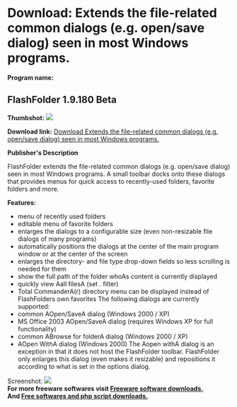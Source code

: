 # Download: Extends the file-related common dialogs (e.g. open/save dialog) seen in most Windows programs.

**Program name:**

## FlashFolder 1.9.180 Beta

  
**Thumbshot:** ![](http://www.freewarefiles.com/screenshot/flashfolder_md.jpg)   
  
**Download link:** [Download Extends the file-related common dialogs (e.g. open/save dialog) seen in most Windows programs.](http://freesoftwares.boysofts.com/FlashFolder-Beta_program_35002.html)  
  


**Publisher's Description**  
  


FlashFolder extends the file-related common dialogs (e.g. open/save dialog) seen in most Windows programs. A small toolbar docks onto these dialogs that provides menus for quick access to recently-used folders, favorite folders and more. 

**Features:**

  * menu of recently used folders 
  * editable menu of favorite folders 
  * enlarges the dialogs to a configurable size (even non-resizable file dialogs of many programs) 
  * automatically positions the dialogs at the center of the main program window or at the center of the screen 
  * enlarges the directory- and file type drop-down fields so less scrolling is needed for them 
  * show the full path of the folder whoAs content is currently displayed 
  * quickly view Aall filesA (set *.* filter) 
  * Total CommanderA(r) directory menu can be displayed instead of FlashFolders own favorites 
The following dialogs are currently supported: 
  * common AOpen/SaveA dialog (Windows 2000 / XP) 
  * MS Office 2003 AOpen/SaveA dialog (requires Windows XP for full functionality) 
  * common ABrowse for folderA dialog (Windows 2000 / XP) 
  * AOpen WithA dialog (Windows 2000) 
The Aopen withA dialog is an exception in that it does not host the FlashFolder toolbar. FlashFolder only enlarges this dialog (even makes it resizable) and repositions it according to what is set in the options dialog. 

  
  
Screenshot: ![](http://www.freewarefiles.com/screenshot/flashfolder.jpg)   
**For more freeware softwares visit [Freeware software downloads.](http://freesoftwares.boysofts.com/)**   
**And [Free softwares and php script downloads.](http://www.boysofts.com/)**
